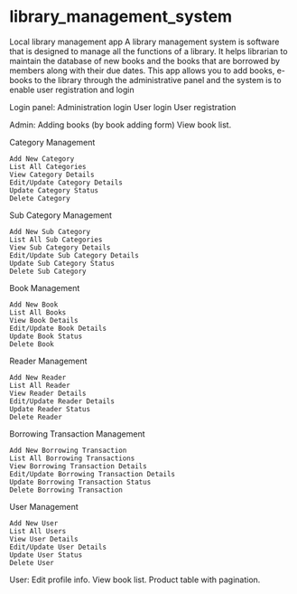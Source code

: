 # library_management_system
Local library management app
A library management system is software that is designed to manage all the functions of a library.
It helps librarian to maintain the database of new books and the books that are borrowed by members along with their due dates.
This app allows you to add books, e-books to the library through
the administrative panel and the system is to enable user registration and login

Login panel:
    Administration login
    User login
    User registration

Admin:
    Adding books (by book adding form)
    View book list.

Category Management

    Add New Category
    List All Categories
    View Category Details
    Edit/Update Category Details
    Update Category Status
    Delete Category

Sub Category Management

    Add New Sub Category
    List All Sub Categories
    View Sub Category Details
    Edit/Update Sub Category Details
    Update Sub Category Status
    Delete Sub Category

Book Management

    Add New Book
    List All Books
    View Book Details
    Edit/Update Book Details
    Update Book Status
    Delete Book

Reader Management

    Add New Reader
    List All Reader
    View Reader Details
    Edit/Update Reader Details
    Update Reader Status
    Delete Reader

Borrowing Transaction Management

    Add New Borrowing Transaction
    List All Borrowing Transactions
    View Borrowing Transaction Details
    Edit/Update Borrowing Transaction Details
    Update Borrowing Transaction Status
    Delete Borrowing Transaction

User Management

    Add New User
    List All Users
    View User Details
    Edit/Update User Details
    Update User Status
    Delete User
    
User:
    Edit profile info.
    View book list.
    Product table with pagination.



